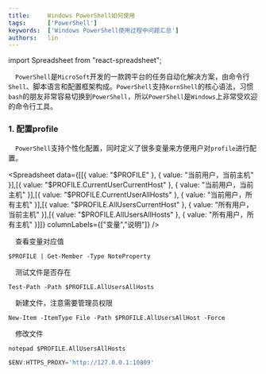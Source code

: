 ```yaml
---
title:     Windows PowerShell如何使用
tags:      ['PowerShell']
keywords:  ['Windows PowerShell使用过程中问题汇总']
authors:   lin
---
```

import Spreadsheet from "react-spreadsheet";

 `PowerShell`是`MicroSoft`开发的一款跨平台的任务自动化解决方案，由命令行`Shell`、脚本语言和配置框架构成。`PowerShell`支持`KornShell`的核心语法，习惯`bash`的朋友非常容易切换到`PowerShell`，所以`PowerShell`是`Windows`上非常受欢迎的命令行工具。

### 1. 配置profile

 `PowerShell`支持个性化配置，同时定义了很多变量来方便用户对`profile`进行配置。


<Spreadsheet data={[[{ value: "$PROFILE" }, { value: "当前用户，当前主机" }],[{ value: "$PROFILE.CurrentUserCurrentHost" }, { value: "当前用户，当前主机" }],[{ value: "$PROFILE.CurrentUserAllHosts" }, { value: "当前用户，所有主机" }],[{ value: "$PROFILE.AllUsersCurrentHost" }, { value: "所有用户，当前主机" }],[{ value: "$PROFILE.AllUsersAllHosts" }, { value: "所有用户，所有主机" }]]} columnLabels={["变量","说明"]} />

 查看变量对应值

    $PROFILE | Get-Member -Type NoteProperty

 测试文件是否存在

    Test-Path -Path $PROFILE.AllUsersAllHosts

 新建文件，注意需要管理员权限

    New-Item -ItemType File -Path $PROFILE.AllUsersAllHost -Force

 修改文件

    notepad $PROFILE.AllUsersAllHosts


```jsx title="添加代理"
$ENV:HTTPS_PROXY='http://127.0.0.1:10809'
```
